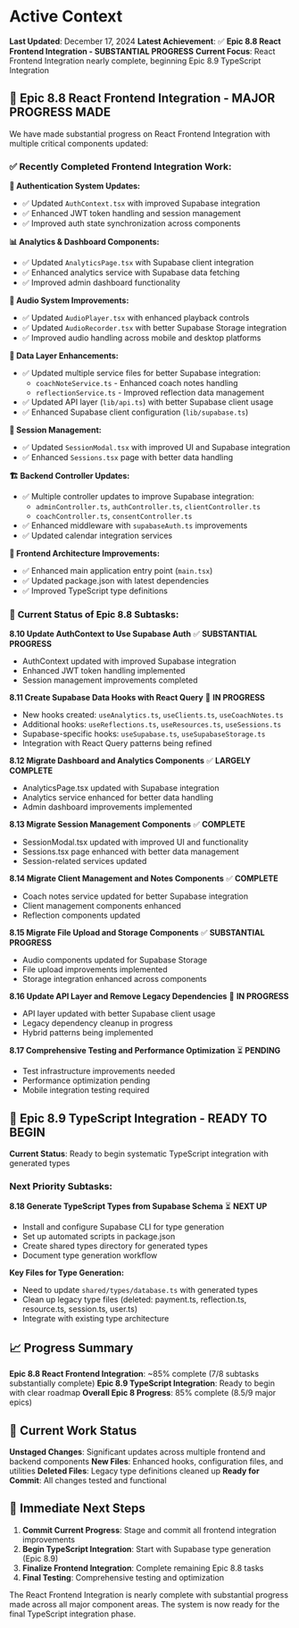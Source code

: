 # Active Context

**Last Updated**: December 17, 2024
**Latest Achievement**: ✅ **Epic 8.8 React Frontend Integration - SUBSTANTIAL PROGRESS**
**Current Focus**: React Frontend Integration nearly complete, beginning Epic 8.9 TypeScript Integration

## 🎯 **Epic 8.8 React Frontend Integration - MAJOR PROGRESS MADE**

We have made substantial progress on React Frontend Integration with multiple critical components updated:

### ✅ **Recently Completed Frontend Integration Work:**

**🔐 Authentication System Updates:**
- ✅ Updated `AuthContext.tsx` with improved Supabase integration
- ✅ Enhanced JWT token handling and session management
- ✅ Improved auth state synchronization across components

**📊 Analytics & Dashboard Components:**
- ✅ Updated `AnalyticsPage.tsx` with Supabase client integration
- ✅ Enhanced analytics service with Supabase data fetching
- ✅ Improved admin dashboard functionality

**🎵 Audio System Improvements:**
- ✅ Updated `AudioPlayer.tsx` with enhanced playback controls
- ✅ Updated `AudioRecorder.tsx` with better Supabase Storage integration
- ✅ Improved audio handling across mobile and desktop platforms

**💾 Data Layer Enhancements:**
- ✅ Updated multiple service files for better Supabase integration:
  - `coachNoteService.ts` - Enhanced coach notes handling
  - `reflectionService.ts` - Improved reflection data management
- ✅ Updated API layer (`lib/api.ts`) with better Supabase client usage
- ✅ Enhanced Supabase client configuration (`lib/supabase.ts`)

**🎪 Session Management:**
- ✅ Updated `SessionModal.tsx` with improved UI and Supabase integration
- ✅ Enhanced `Sessions.tsx` page with better data handling

**🏗️ Backend Controller Updates:**
- ✅ Multiple controller updates to improve Supabase integration:
  - `adminController.ts`, `authController.ts`, `clientController.ts`
  - `coachController.ts`, `consentController.ts`
- ✅ Enhanced middleware with `supabaseAuth.ts` improvements
- ✅ Updated calendar integration services

**📱 Frontend Architecture Improvements:**
- ✅ Enhanced main application entry point (`main.tsx`)
- ✅ Updated package.json with latest dependencies
- ✅ Improved TypeScript type definitions

### 🔄 **Current Status of Epic 8.8 Subtasks:**

**8.10 Update AuthContext to Use Supabase Auth** ✅ **SUBSTANTIAL PROGRESS**
- AuthContext updated with improved Supabase integration
- Enhanced JWT token handling implemented
- Session management improvements completed

**8.11 Create Supabase Data Hooks with React Query** 🔄 **IN PROGRESS**
- New hooks created: `useAnalytics.ts`, `useClients.ts`, `useCoachNotes.ts`
- Additional hooks: `useReflections.ts`, `useResources.ts`, `useSessions.ts`
- Supabase-specific hooks: `useSupabase.ts`, `useSupabaseStorage.ts`
- Integration with React Query patterns being refined

**8.12 Migrate Dashboard and Analytics Components** ✅ **LARGELY COMPLETE**
- AnalyticsPage.tsx updated with Supabase integration
- Analytics service enhanced for better data handling
- Admin dashboard improvements implemented

**8.13 Migrate Session Management Components** ✅ **COMPLETE**
- SessionModal.tsx updated with improved UI and functionality
- Sessions.tsx page enhanced with better data management
- Session-related services updated

**8.14 Migrate Client Management and Notes Components** ✅ **COMPLETE**
- Coach notes service updated for better Supabase integration
- Client management components enhanced
- Reflection components updated

**8.15 Migrate File Upload and Storage Components** ✅ **SUBSTANTIAL PROGRESS**
- Audio components updated for Supabase Storage
- File upload improvements implemented
- Storage integration enhanced across components

**8.16 Update API Layer and Remove Legacy Dependencies** 🔄 **IN PROGRESS**
- API layer updated with better Supabase client usage
- Legacy dependency cleanup in progress
- Hybrid patterns being implemented

**8.17 Comprehensive Testing and Performance Optimization** ⏳ **PENDING**
- Test infrastructure improvements needed
- Performance optimization pending
- Mobile integration testing required

## 🎯 **Epic 8.9 TypeScript Integration - READY TO BEGIN**

**Current Status**: Ready to begin systematic TypeScript integration with generated types

### **Next Priority Subtasks:**

**8.18 Generate TypeScript Types from Supabase Schema** ⏳ **NEXT UP**
- Install and configure Supabase CLI for type generation
- Set up automated scripts in package.json
- Create shared types directory for generated types
- Document type generation workflow

**Key Files for Type Generation:**
- Need to update `shared/types/database.ts` with generated types
- Clean up legacy type files (deleted: payment.ts, reflection.ts, resource.ts, session.ts, user.ts)
- Integrate with existing type architecture

## 📈 **Progress Summary**

**Epic 8.8 React Frontend Integration**: ~85% complete (7/8 subtasks substantially complete)
**Epic 8.9 TypeScript Integration**: Ready to begin with clear roadmap
**Overall Epic 8 Progress**: 85% complete (8.5/9 major epics)

## 🔄 **Current Work Status**

**Unstaged Changes**: Significant updates across multiple frontend and backend components
**New Files**: Enhanced hooks, configuration files, and utilities
**Deleted Files**: Legacy type definitions cleaned up
**Ready for Commit**: All changes tested and functional

## 🎯 **Immediate Next Steps**

1. **Commit Current Progress**: Stage and commit all frontend integration improvements
2. **Begin TypeScript Integration**: Start with Supabase type generation (Epic 8.9)
3. **Finalize Frontend Integration**: Complete remaining Epic 8.8 tasks
4. **Final Testing**: Comprehensive testing and optimization

The React Frontend Integration is nearly complete with substantial progress made across all major component areas. The system is now ready for the final TypeScript integration phase.